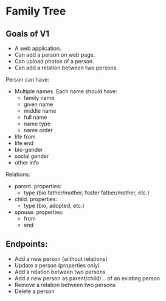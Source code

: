 # Family Tree

## Goals of V1
  - A web application.
  - Can add a person on web page.
  - Can upload photos of a person.
  - Can add a relation between two persons.
  
Person can have:
  - Multiple names. Each name should have:
    - family name
    - given name
    - middle name
    - full name
    - name type
    - name order
  - life from
  - life end
  - bio-gender
  - social gender
  - other info

Relations:
  - parent. properties:
    - type (bio father/mother, foster father/mother, etc.)
  - child. properties:
    - type (bio, adopted, etc.)
  - spouse. properties:
    - from
    - end

## Endpoints:
  - Add a new person (without relations)
  - Update a person (properties only)
  - Add a relation between two persons
  - Add a new person as parent/child/... of an existing person
  - Remove a relation between two persons
  - Delete a person
